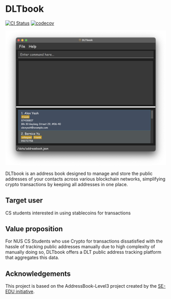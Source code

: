 # DLTbook

[![CI Status](https://github.com/AY2425S1-CS2103T-T08-1/tp/workflows/Java%20CI/badge.svg)](https://github.com/AY2425S1-CS2103T-T08-1/tp/actions)
[![codecov](https://codecov.io/github/AY2425S1-CS2103T-T08-1/tp/graph/badge.svg?token=GJFEY8Q088)](https://codecov.io/github/AY2425S1-CS2103T-T08-1/tp)

![Ui](docs/images/Ui.png)

DLTbook is an address book designed to manage and store the public addresses of your contacts across various blockchain networks, simplifying crypto transactions by keeping all addresses in one place.

## Target user

CS students interested in using stablecoins for transactions

## Value proposition

For NUS CS Students who use Crypto for transactions dissatisfied with the hassle of tracking public addresses manually due to high complexity of manually doing so, DLTbook offers a DLT public address tracking platform that aggregates this data.

## Acknowledgements

This project is based on the AddressBook-Level3 project created by the [SE-EDU initiative](https://se-education.org).

